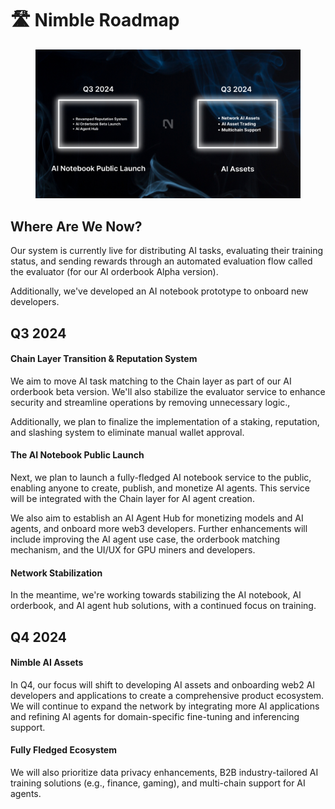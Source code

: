# 🛣️ Nimble Roadmap

<figure><img src="../.gitbook/assets/Redesign the roadmap style.png" alt=""><figcaption></figcaption></figure>

## Where Are We Now?

Our system is currently live for distributing AI tasks, evaluating their training status, and sending rewards through an automated evaluation flow called the evaluator (for our AI orderbook Alpha version).&#x20;

Additionally, we've developed an AI notebook prototype to onboard new developers.

## Q3 2024

#### Chain Layer Transition & Reputation System&#x20;

We aim to move AI task matching to the Chain layer as part of our AI orderbook beta version. We'll also stabilize the evaluator service to enhance security and streamline operations by removing unnecessary logic.,&#x20;

Additionally, we plan to finalize the implementation of a staking, reputation, and slashing system to eliminate manual wallet approval.

#### The AI Notebook Public Launch&#x20;

Next, we plan to launch a fully-fledged AI notebook service to the public, enabling anyone to create, publish, and monetize AI agents. This service will be integrated with the Chain layer for AI agent creation.&#x20;

We also aim to establish an AI Agent Hub for monetizing models and AI agents, and onboard more web3 developers. Further enhancements will include improving the AI agent use case, the orderbook matching mechanism, and the UI/UX for GPU miners and developers.

#### Network Stabilization&#x20;

In the meantime, we're working towards stabilizing the AI notebook, AI orderbook, and AI agent hub solutions, with a continued focus on training.

## Q4 2024

#### Nimble AI Assets

In Q4, our focus will shift to developing AI assets and onboarding web2 AI developers and applications to create a comprehensive product ecosystem. We will continue to expand the network by integrating more AI applications and refining AI agents for domain-specific fine-tuning and inferencing support.

#### Fully Fledged Ecosystem

We will also prioritize data privacy enhancements, B2B industry-tailored AI training solutions (e.g., finance, gaming), and multi-chain support for AI agents.
